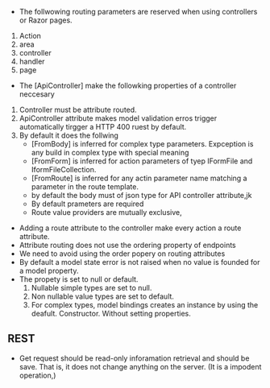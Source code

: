 * The follwowing routing parameters are reserved when using controllers or Razor pages.
1. Action
2. area
3. controller
4. handler
5. page

* The [ApiController] make the followking properties of a controller neccesary
1. Controller must be attribute routed.
2. ApiController attribute makes model validation erros trigger automatically tirgger a HTTP 400 ruest by default.
3. By default it does the follwing
    * [FromBody] is inferred for complex type parameters. Expception is any build in complex type with special meaning
    * [FromForm] is inferred for action parameters of tyep IFormFile and IformFileCollection.
    * [FromRoute] is inferred for any actin parameter name matching a parameter in the route template.
    * by default the body must of json type for API controller attribute,jk
    * By default prameters are required
    * Route value providers are mutually exclusive,

* Adding a route attribute to the controller make every action a route attribute.
* Attribute routing does not use the ordering property of endpoints
* We need to avoid using the order popery on routing attributes
* By default a model state error is not raised when no value is founded for a model  property.
* The propety is set to null or default.
    1. Nullable simple types are set to null.
    2. Non nullable value types are set to default.
    3. For complex types, model bindings creates an instance by using the deafult.
       Constructor. Without setting properties.





## REST

* Get request should be read-only inforamation retrieval and should be save. That is,
it does not change anything on the server. (It is a impodent operation,)

